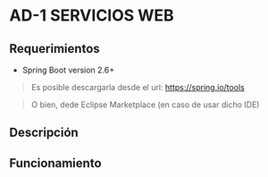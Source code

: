 # AD-1 SERVICIOS WEB

## Requerimientos

- Spring Boot version 2.6+

> Es posible descargarla desde el url: https://spring.io/tools

> O bien, dede Eclipse Marketplace (en caso de usar dicho IDE)

## Descripción

## Funcionamiento
